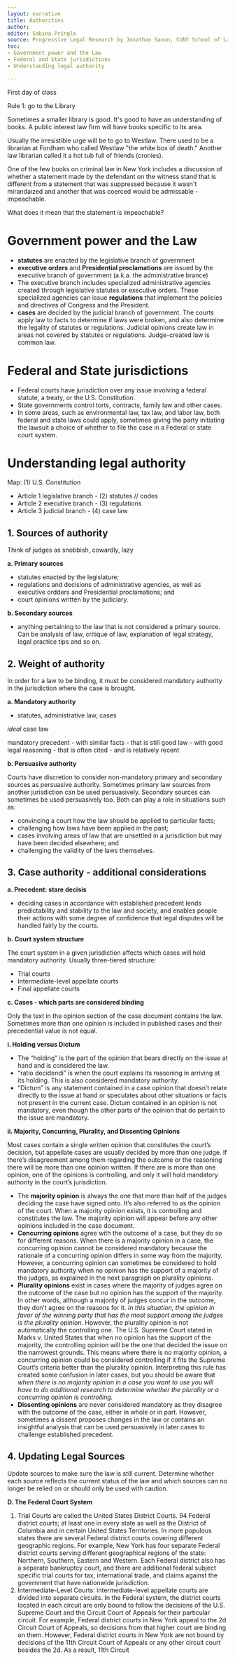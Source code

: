 ```yaml
---
layout: narrative
title: Authorities
author:
editor: Sabina Pringle
source: Progressive Legal Research by Jonathan Saxon, CUNY School of Law Library
toc:
- Government power and the Law
- Federal and State jurisdictions
- Understanding legal authority

---
```


First day of class

Rule 1: go to the Library

Sometimes a smaller library is good. It's good to have an understanding of books. A public interest law firm will have books specific to its area.

Usually the irresistible urge will be to go to Westlaw. There used to be a librarian at Fordham who called Westlaw "the white box of death." Another law librarian called it a hot tub full of friends (cronies).

One of the few books on criminal law in New York includes a discussion of whether a statement made by the defendant on the witness stand that is different from a statement that was suppressed because it wasn't mirandaized and another that was coerced would be admissable - impeachable.

What does it mean that the statement is impeachable?  

# Government power and the Law

- **statutes** are enacted by the legislative branch of government
- **executive orders** and **Presidential proclamations** are issued by the executive branch of government (a.k.a. the administrative brance)
- The executive branch includes specialized administrative agencies created through legislative statutes or executive orders. These specialized agencies can issue **regulations** that implement the policies and directives of Congress and the President.
- **cases** are decided by the judicial branch of government. The courts apply law to facts to determine if laws were broken, and also determine the legality of statutes or regulations. Judicial opinions create law in areas not covered by statutes or regulations. Judge-created law is common law.

# Federal and State jurisdictions

- Federal courts have jurisdiction over any issue involving a federal statute, a treaty, or the U.S. Constitution.
- State governments control torts, contracts, family law and other cases.
- In some areas, such as environmental law, tax law, and labor law, both federal and state laws could apply, sometimes giving the party initiating the lawsuit a choice of whether to file the case in a Federal or state court system.

# Understanding legal authority

Map: (1) U.S. Constitution

- Article 1 legislative branch - (2) statutes // codes
- Article 2 executive branch - (3) regulations
- Article 3 judicial branch - (4) case law

## 1. Sources of authority

Think of judges as snobbish, cowardly, lazy

**a. Primary sources**

- statutes enacted by the legislature;
- regulations and decisions of administrative agencies, as well as executive ordders and Presidential proclamations; and
- court opinions written by the judiciary.

**b. Secondary sources**

- anything pertaining to the law that is not considered a primary source. Can be analysis of law, critique of law, explanation of legal strategy, legal practice tips and so on.

## 2. Weight of authority

In order for a law to be binding, it must be considered mandatory authority in the jurisdiction where the case is brought.

**a. Mandatory authority**

- statutes, administrative law, cases

*ideal* case law

mandatory precedent - with similar facts - that is still good law - with good legal reasoning - that is often cited - and is relatively recent

**b. Persuasive authority**

Courts have discretion to consider non-mandatory primary and secondary sources as persuasive authority. Sometimes primary law sources from another jurisdiction can be used persuasively. Secondary sources can sometimes be used persuasively too. Both can play a role in situations such as:

- convincing a court how the law should be applied to particular facts;
- challenging how laws have been applied in the past;
- cases involving areas of law that are unsettled in a jurisdiction but may have been decided elsewhere; and
- challenging the validity of the laws themselves.

## 3. Case authority - additional considerations

**a. Precedent: stare decisis**

- deciding cases in accordance with established precedent lends predictability and stability to the law and society, and enables people their actions with some degree of confidence that legal disputes will be handled fairly by the courts.

**b. Court system structure**

The court system in a given jurisdiction affects which cases will hold mandatory authority. Usually three-tiered structure:

- Trial courts
- Intermediate-level appellate courts
- Final appellate courts

**c. Cases - which parts are considered binding**

Only the text in the opinion section of the case document contains the law. Sometimes more than one opinion is included in published cases and their precedential value is not equal.

**i. Holding versus Dictum**

- The “holding” is the part of the opinion that bears directly on the issue at hand and is considered the law.
- “ratio decidendi” is when the court explains its reasoning in arriving at its holding. This is also considered mandatory authority.
- “Dictum” is any statement contained in a case opinion that doesn’t relate directly to the issue at hand or speculates about other situations or facts not present in the current case. Dictum contained in an opinion is not mandatory, even though the other parts of the opinion that do pertain to the issue are mandatory.

**ii. Majority, Concurring, Plurality, and Dissenting Opinions**

Most cases contain a single written opinion that constitutes the court’s decision, but appellate cases are usually decided by more than one judge. If there’s disagreement among them regarding the outcome or the reasoning there will be more than one opinion written.
If there are is more than one opinion, one of the opinions is controlling, and only it will hold mandatory authority in the court’s jurisdiction.

- The **majority opinion** is always the one that more than half of the judges deciding the case have signed onto. It’s also referred to as the opinion of the court. When a majority opinion exists, it is controlling and constitutes the law. The majority opinion will appear before any other opinions included in the case document.
- **Concurring opinions** agree with the outcome of a case, but they do so for different reasons. When there is a majority opinion in a case, the concurring opinion cannot be considered mandatory because the rationale of a concurring opinion differs in some way from the majority. However, a concurring opinion can sometimes be considered to hold mandatory authority when no opinion has the support of a majority of the judges, as explained in the next paragraph on plurality opinions.
- **Plurality opinions** exist in cases where the majority of judges agree on the outcome of the case but no opinion has the support of the majority. In other words, although a majority of judges concur in the outcome, they don’t agree on the reasons for it. *In this situation, the opinion in favor of the winning party that has the most support among the judges is the plurality opinion.* However, the plurality opinion is not automatically the controlling one. The U.S. Supreme Court stated in Marks v. United States that when no opinion has the support of the majority, the controlling opinion will be the one that decided the issue on the narrowest grounds. This means where there is no majority opinion, a concurring opinion could be considered controlling if it fits the Supreme Court’s criteria better than the plurality opinion. Interpreting this rule has created some confusion in later cases, but you should be aware that *when there is no majority opinion in a case you want to use you will have to do additional research to determine whether the plurality or a concurring opinion is controlling.*
- **Dissenting opinions** are never considered mandatory as they disagree with the outcome of the case, either in whole or in part. However, sometimes a dissent proposes changes in the law or contains an insightful analysis that can be used persuasively in later cases to challenge established precedent.

## 4. Updating Legal Sources

Update sources to make sure the law is still current. Determine whether each source reflects the current status of the law and which sources can no longer be relied on or should only be used with caution.

**D. The Federal Court System**

1. Trial Courts are called the United States District Courts. 94 Federal district courts; at least one in every state as well as the District of Columbia and in certain United States Territories. In more populous states there are several Federal district courts covering different geographic regions. For example, New York has four separate Federal district courts serving different geographical regions of the state: Northern, Southern, Eastern and Western. Each Federal district also has a separate bankruptcy court, and there are additional federal subject specific trial courts for tax, international trade, and claims against the government that have nationwide jurisdiction.
2. Intermediate-Level Courts: intermediate-level appellate courts are divided into separate circuits. In the Federal system, the district courts located in each circuit are only bound to follow the decisions of the U.S. Supreme Court and the Circuit Court of Appeals for their particular circuit. For example, Federal district courts in New York appeal to the 2d Circuit Court of Appeals, so decisions from that higher court are binding on them. However, Federal district courts in New York are not bound by decisions of the 11th Circuit Court of Appeals or any other circuit court besides the 2d. As a result, 11th Circuit
